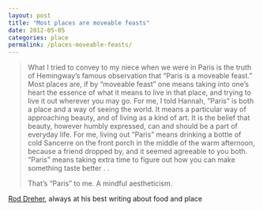 ```yaml
---
layout: post
title: "Most places are moveable feasts"
date: 2012-05-05
categories: place
permalink: /places-moveable-feasts/
---
```


> What I tried to convey to my niece when we were in Paris is the truth of Hemingway’s famous observation that “Paris is a moveable feast.” Most places are, if by “moveable feast” one means taking into one’s heart the essence of what it means to live in that place, and trying to live it out wherever you may go. For me, I told Hannah, “Paris” is both a place and a way of seeing the world. It means a particular way of approaching beauty, and of living as a kind of art. It is the belief that beauty, however humbly expressed, can and should be a part of everyday life. For me, living out “Paris” means drinking a bottle of cold Sancerre on the front porch in the middle of the warm afternoon, because a friend dropped by, and it seemed agreeable to you both. “Paris” means taking extra time to figure out how you can make something taste better . . 
> 
> That’s “Paris” to me. A mindful aestheticism.

[Rod Dreher](http://www.theamericanconservative.com/dreher/2012/05/05/paris-new-york-and-disneyworld/), always at his best writing about food and place